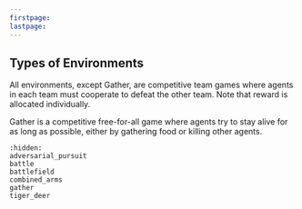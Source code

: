 ```yaml
---
firstpage:
lastpage:
---
```


## Types of Environments

All environments, except Gather, are competitive team games where agents in each team must cooperate to defeat the other team. Note that reward is allocated individually.

Gather is a competitive free-for-all game where agents try to stay alive for as long as possible, either by gathering food or killing other agents.

```{toctree}
:hidden:
adversarial_pursuit
battle
battlefield
combined_arms
gather
tiger_deer
```
